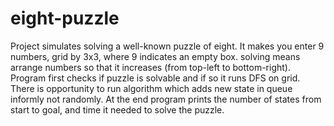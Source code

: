 # eight-puzzle
Project simulates solving a well-known puzzle of eight. It makes you enter 9 numbers, grid by 3x3, where 9 indicates an empty box. solving means arrange numbers so that it increases (from top-left to bottom-right). Program first checks if puzzle is solvable and if so it runs DFS on grid. There is opportunity to run algorithm which adds new state in queue informly not randomly. At the end program prints the number of states from start to goal, and time it needed to solve the puzzle.
